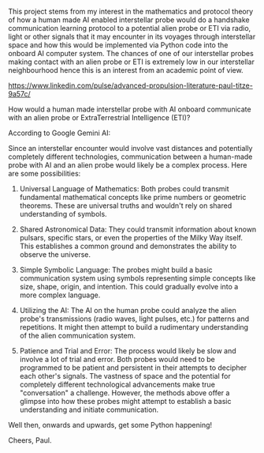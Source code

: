 This project stems from my interest in the mathematics and protocol theory of how a human made AI enabled interstellar probe would do a handshake communication learning protocol to a potential alien probe or ETI via radio, 
light or other signals that it may encounter in its voyages through interstellar space and how this would be implemented via Python code into the onboard AI computer system. The chances of one of our 
interstellar probes making contact with an alien probe or ETI is extremely low in our interstellar neighbourhood hence this is an interest from an academic point of view. 

https://www.linkedin.com/pulse/advanced-propulsion-literature-paul-titze-9a57c/

How would a human made interstellar probe with AI onboard communicate with an alien probe or ExtraTerrestrial Intelligence (ETI)?

According to Google Gemini AI:

Since an interstellar encounter would involve vast distances and potentially completely different technologies, communication between a human-made probe with AI and an alien probe would likely be a complex process. Here are some possibilities:

1. Universal Language of Mathematics:
Both probes could transmit fundamental mathematical concepts like prime numbers or geometric theorems. These are universal truths and wouldn't rely on shared understanding of symbols.

2. Shared Astronomical Data:
They could transmit information about known pulsars, specific stars, or even the properties of the Milky Way itself. This establishes a common ground and demonstrates the ability to observe the universe.

3. Simple Symbolic Language:
The probes might build a basic communication system using symbols representing simple concepts like size, shape, origin, and intention. This could gradually evolve into a more complex language.

4. Utilizing the AI:
The AI on the human probe could analyze the alien probe's transmissions (radio waves, light pulses, etc.) for patterns and repetitions. It might then attempt to build a rudimentary understanding of the alien communication system.

5. Patience and Trial and Error:
The process would likely be slow and involve a lot of trial and error. Both probes would need to be programmed to be patient and persistent in their attempts to decipher each other's signals.
The vastness of space and the potential for completely different technological advancements make true "conversation" a challenge. However, the methods above offer a glimpse into how these probes might attempt to establish a basic understanding and initiate communication.

Well then, onwards and upwards, get some Python happening!

Cheers, Paul.

